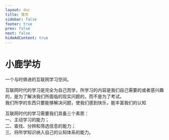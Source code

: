 ```yaml
---
layout: doc
title: 首页
sidebar: false
footer: true
prev: false
next: false 
hideAdContent: true
---
```


# 小鹿学坊

一个与时俱进的互联网学习空间。  

互联网时代的学习是完全为自己而学，所学习的内容是我们自己需要的或者感兴趣的，是为了解决我们所面临的现实问题的，而不是为了考试。  
我们所学的东西只要能够解决问题，使我们感到快乐，能丰富我们的认知  

互联网时代的学习需要我们具备三个素质：  
一、主动学习的能力；  
二、查找、分辨和筛选信息的能力；  
三、将所学知识纳入自己的认知体系的能力。  

